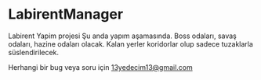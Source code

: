 # LabirentManager
Labirent Yapim projesi
Şu anda yapım aşamasında. Boss odaları, savaş odaları, hazine odaları olacak. Kalan yerler koridorlar olup sadece tuzaklarla süslendirilecek.

Herhangi bir bug veya soru için 13yedecim13@gmail.com
